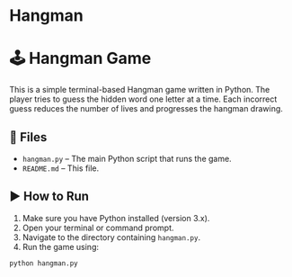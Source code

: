 # Hangman
# 🕹️ Hangman Game

This is a simple terminal-based Hangman game written in Python. The player tries to guess the hidden word one letter at a time. Each incorrect guess reduces the number of lives and progresses the hangman drawing.

## 📂 Files

- `hangman.py` – The main Python script that runs the game.
- `README.md` – This file.

## ▶️ How to Run

1. Make sure you have Python installed (version 3.x).
2. Open your terminal or command prompt.
3. Navigate to the directory containing `hangman.py`.
4. Run the game using:

```bash
python hangman.py
